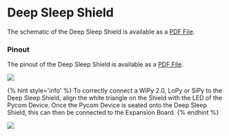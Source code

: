 # Deep Sleep Shield

The schematic of the Deep Sleep Shield is available as a <a href="../downloads/deepsleep-schematic.pdf" target="_blank">PDF File</a>.

### Pinout

The pinout of the Deep Sleep Shield is available as a <a href="../downloads/deepsleep-pinout.pdf" target="_blank">PDF File</a>.

<a href="../downloads/deepsleep-pinout.pdf" target="_blank" align="center"><img src ="../../../img/deepsleep-pinout.png"></a>

{% hint style='info' %}
To correctly connect a WiPy 2.0, LoPy or SiPy to the Deep Sleep Shield, align the white triangle on the Shield with the LED of the Pycom Device. Once the Pycom Device is seated onto the Deep Sleep Shield, this can then be connected to the Expansion Board.
{% endhint %}

<a align="center" width=350px><img src ="../../../img/deepsleep-image.jpg"></a>
